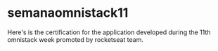 # semanaomnistack11
Here's is the certification for the application developed during the 11th omnistack week promoted by rocketseat team.
